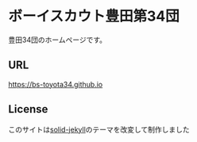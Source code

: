 # ボーイスカウト豊田第34団
豊田34団のホームページです。

## URL
https://bs-toyota34.github.io

## License
このサイトは[solid-jekyll](https://github.com/st4ple/solid-jekyll)のテーマを改変して制作しました
